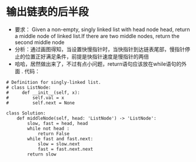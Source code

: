 # 输出链表的后半段
- 要求： Given a non-empty, singly linked list with head node head, return a middle node of linked list.If there are two middle nodes, 
return the second middle node
- 分析：通过画图得知，当设置快慢指针时，当快指针到达链表尾部，慢指针停止的位置正好满足条件，前提是快指针速度是慢指针的两倍
- 哈哈，居然做出来了，不过有点小问题，return语句应该放在while语句的外面
. 代码：
```
# Definition for singly-linked list.
# class ListNode:
#     def __init__(self, x):
#         self.val = x
#         self.next = None

class Solution:
    def middleNode(self, head: 'ListNode') -> 'ListNode':
        slow, fast = head, head
        while not head :
            return False
        while fast and fast.next:
            slow = slow.next
            fast = fast.next.next
        return slow
        
```
